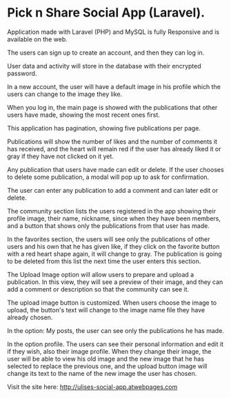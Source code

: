 # Pick n Share Social App (Laravel).

Application made with Laravel (PHP) and MySQL is fully Responsive and is available on the web.

The users can sign up to create an account, and then they can log in.

User data and activity will store in the database with their encrypted password.

In a new account, the user will have a default image in his profile which the users can change to the image they like.

When you log in, the main page is showed with the publications that other users have made, showing the most recent ones first.

This application has pagination, showing five publications per page.

Publications will show the number of likes and the number of comments it has received, and the heart will remain red if the user has already liked it or gray if they have not clicked on it yet.

Any publication that users have made can edit or delete. If the user chooses to delete some publication, a modal will pop up to ask for confirmation.

The user can enter any publication to add a comment and can later edit or delete.

The community section lists the users registered in the app showing their profile image, their name, nickname, since when they have been members, and a button that shows only the publications from that user has made.

In the favorites section, the users will see only the publications of other users and his own that he has given like, if they click on the favorite button with a red heart shape again, it will change to gray. The publication is going to be deleted from this list the next time the user enters this section.

The Upload Image option will allow users to prepare and upload a publication. In this view, they will see a preview of their image, and they can add a comment or description so that the community can see it.

The upload image button is customized. When users choose the image to upload, the button's text will change to the image name file they have already chosen.

In the option: My posts, the user can see only the publications he has made.

In the option profile. The users can see their personal information and edit it if they wish, also their image profile. When they change their image, the user will be able to view his old image and the new image that he has selected to replace the previous one, and the upload button image will change its text to the name of the new image the user has chosen.

Visit the site here: http://ulises-social-app.atwebpages.com
